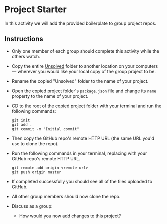 # Project Starter

In this activity we will add the provided boilerplate to group project repos.

## Instructions

* Only one member of each group should complete this activity while the others watch.

* Copy the entire [Unsolved](Unsolved) folder to another location on your computers &mdash; wherever you would like your local copy of the group project to be.

* Rename the copied "Unsolved" folder to the name of your project.

* Open the copied project folder's `package.json` file and change its `name` property to the name of your project.

* CD to the root of the copied project folder with your terminal and run the following commands:

  ```
  git init
  git add .
  git commit -m "Initial commit"
  ```

* Then copy the GitHub repo's remote HTTP URL (the same URL you'd use to clone the repo).

* Run the following commands in your terminal, replacing <remote-url> with your GitHub repo's remote HTTP URL.

  ```
  git remote add origin <remote-url>
  git push origin master
  ```

* If completed successfully you should see all of the files uploaded to GitHub.

* All other group members should now clone the repo.

* Discuss as a group:

  * How would you now add changes to this project?
